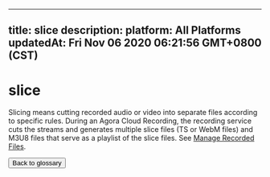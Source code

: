 
---
title: slice
description: 
platform: All Platforms
updatedAt: Fri Nov 06 2020 06:21:56 GMT+0800 (CST)
---
# slice
Slicing means cutting recorded audio or video into separate files according to specific rules. During an Agora Cloud Recording, the recording service cuts the streams and generates multiple slice files (TS or WebM files) and M3U8 files that serve as a playlist of the slice files. See [Manage Recorded Files](https://docs.agora.io/en/cloud-recording/cloud_recording_manage_files?platform=All%20Platforms).

<a href="../../en/Agora%20Platform/terms.md"><button>Back to glossary</button></a>
